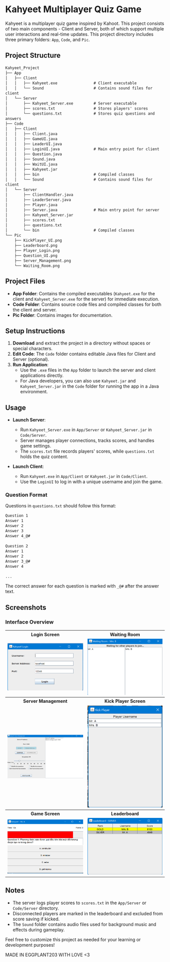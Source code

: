 # Kahyeet Multiplayer Quiz Game

Kahyeet is a multiplayer quiz game inspired by Kahoot. This project consists of two main components - Client and Server, both of which support multiple user interactions and real-time updates. This project directory includes three primary folders: `App`, `Code`, and `Pic`.

## Project Structure

```
Kahyeet_Project
├── App
│   ├── Client
│   │   ├── Kahyeet.exe                # Client executable
│   │   └── Sound                      # Contains sound files for client
│   └── Server
│       ├── Kahyeet_Server.exe         # Server executable
│       ├── scores.txt                 # Stores players' scores
│       └── questions.txt              # Stores quiz questions and answers
├── Code
│   ├── Client
│   │   ├── Client.java
│   │   ├── GameUI.java
│   │   ├── LeaderUI.java
│   │   ├── LoginUI.java               # Main entry point for client
│   │   ├── Question.java
│   │   ├── Sound.java
│   │   ├── WaitUI.java
│   │   ├── Kahyeet.jar
│   │   ├── bin                        # Compiled classes
│   │   └── Sound                      # Contains sound files for client
│   └── Server
│       ├── ClientHandler.java
│       ├── LeaderServer.java
│       ├── Player.java
│       ├── Server.java                # Main entry point for server
│       ├── Kahyeet_Server.jar
│       ├── scores.txt
│       ├── questions.txt
│       └── bin                        # Compiled classes
└── Pic
    ├── KickPlayer_UI.png
    ├── Leaderboard.png
    ├── Player_Login.png
    ├── Question_UI.png
    ├── Server_Management.png
    └── Waiting_Room.png
```

## Project Files

- **App Folder**: Contains the compiled executables (`Kahyeet.exe` for the client and `Kahyeet_Server.exe` for the server) for immediate execution.
- **Code Folder**: Contains source code files and compiled classes for both the client and server.
- **Pic Folder**: Contains images for documentation.

## Setup Instructions

1. **Download** and extract the project in a directory without spaces or special characters.
2. **Edit Code**: The `Code` folder contains editable Java files for Client and Server (optional).
3. **Run Application**:
   - Use the `.exe` files in the `App` folder to launch the server and client applications directly.
   - For Java developers, you can also use `Kahyeet.jar` and `Kahyeet_Server.jar` in the `Code` folder for running the app in a Java environment.

## Usage

- **Launch Server**:
   - Run `Kahyeet_Server.exe` in `App/Server` or `Kahyeet_Server.jar` in `Code/Server`.
   - Server manages player connections, tracks scores, and handles game settings.
   - The `scores.txt` file records players' scores, while `questions.txt` holds the quiz content.
   
- **Launch Client**:
   - Run `Kahyeet.exe` in `App/Client` or `Kahyeet.jar` in `Code/Client`.
   - Use the `LoginUI` to log in with a unique username and join the game.

### Question Format

Questions in `questions.txt` should follow this format:

```
Question 1
Answer 1
Answer 2
Answer 3
Answer 4_@#

Question 2
Answer 1
Answer 2
Answer 3_@#
Answer 4

...
```

The correct answer for each question is marked with `_@#` after the answer text.

## Screenshots

### Interface Overview

<table>
  <tr>
    <th style="text-align:center;">Login Screen</th>
    <th style="text-align:center;">Waiting Room</th>
  </tr>
  <tr>
    <td style="text-align:center;">
      <img src="KAHYEET/Pic/Player_Login.png" alt="Login Screen" width="400" />
    </td>
    <td style="text-align:center;">
      <img src="KAHYEET/Pic/Waiting_Room.png" alt="Waiting Room" width="400" />
    </td>
  </tr>
  <tr>
    <th style="text-align:center;">Server Management</th>
    <th style="text-align:center;">Kick Player Screen</th>
  </tr>
  <tr>
    <td style="text-align:center;">
      <img src="KAHYEET/Pic/Server_Management.png" alt="Server Management" width="400" />
    </td>
    <td style="text-align:center;">
      <img src="KAHYEET/Pic/KickPlayer_UI.png" alt="Kick Player Screen" width="400" />
    </td>
  </tr>
  <tr>
    <th style="text-align:center;">Game Screen</th>
    <th style="text-align:center;">Leaderboard</th>
  </tr>
  <tr>
    <td style="text-align:center;">
      <img src="KAHYEET/Pic/Question_UI.png" alt="Game Screen" width="400" />
    </td>
    <td style="text-align:center;">
      <img src="KAHYEET/Pic/Leaderboard.png" alt="Leaderboard" width="400" />
    </td>
  </tr>
</table>

## Notes

- The server logs player scores to `scores.txt` in the `App/Server` or `Code/Server` directory.
- Disconnected players are marked in the leaderboard and excluded from score saving if kicked.
- The `Sound` folder contains audio files used for background music and effects during gameplay.

Feel free to customize this project as needed for your learning or development purposes!

MADE IN EGGPLANT203 WITH LOVE <3